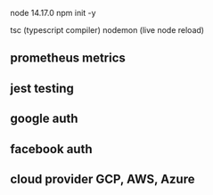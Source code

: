 node 14.17.0
npm init -y


tsc (typescript compiler)
nodemon (live node reload)



## prometheus metrics
## jest testing
## google auth
## facebook auth
## cloud provider GCP, AWS, Azure